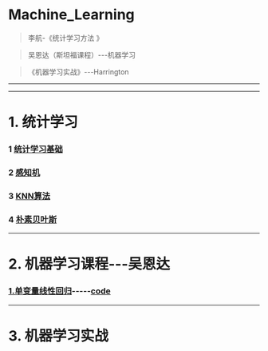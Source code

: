 # Machine_Learning
> 李航-《统计学习方法 》

> 吴恩达（斯坦福课程）---机器学习

> 《机器学习实战》---Harrington

---------------
-------------

# 1. 统计学习

### 1 [统计学习基础](https://github.com/LiuChuang0059/Machine_Learning/blob/master/Statical_Learning/Chapter_1-Generalization/README.md)

### 2 [感知机](https://github.com/LiuChuang0059/Machine_Learning/blob/master/Statical_Learning/Chapter_2-Perceptron/README.md)

### 3 [KNN算法](https://github.com/LiuChuang0059/Machine_Learning/blob/master/Statical_Learning/Chapter_3-KNN/README.md)

### 4 [朴素贝叶斯](https://github.com/LiuChuang0059/Machine_Learning/blob/master/Statical_Learning/Chapter_4-Naive-Bayes/README.md)


-----------

# 2. 机器学习课程---吴恩达

###  [1.单变量线性回归](https://github.com/LiuChuang0059/Machine_Learning/blob/master/ML-AndrewNg/1.%E5%8D%95%E5%8F%98%E9%87%8F%E7%BA%BF%E6%80%A7%E5%9B%9E%E5%BD%92.md)-----[code](https://github.com/LiuChuang0059/Machine_Learning/blob/master/ML-AndrewNg/LInear_regression.ipynb)


----------

# 3. 机器学习实战

